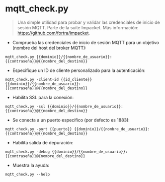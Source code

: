 # mqtt_check.py

> Una simple utilidad para probar y validar las credenciales de inicio de sesión MQTT.
> Parte de la suite Impacket.
> Más información: <https://github.com/fortra/impacket>.

- Comprueba las credenciales de inicio de sesión MQTT para un objetivo (nombre del host del broker MQTT):

`mqtt_check.py {{dominio}}/{{nombre_de_usuario}}:{{contraseña}}@{{nombre_del_destino}}`

- Especifique un ID de cliente personalizado para la autenticación:

`mqtt_check.py -client-id {{id_cliente}} {{dominio}}/{{nombre_de_usuario}}:{{contraseña}}@{{nombre_del_destino}}`

- Habilita SSL para la conexión:

`mqtt_check.py -ssl {{dominio}}/{{nombre_de_usuario}}:{{contraseña}}@{{nombre_del_destino}}`

- Se conecta a un puerto específico (por defecto es 1883):

`mqtt_check.py -port {{puerto}} {{dominio}}/{{nombre_de_usuario}}:{{contraseña}}@{{nombre_del_destino}}`

- Habilita salida de depuración:

`mqtt_check.py -debug {{dominio}}/{{nombre_de_usuario}}:{{contraseña}}@{nombre_del_destino}}`

- Muestra la ayuda:

`mqtt_check.py --help`
